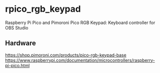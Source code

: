 # rpico_rgb_keypad
Raspberry Pi Pico and Pimoroni Pico RGB Keypad: Keyboard controller for OBS Studio

## Hardware
https://shop.pimoroni.com/products/pico-rgb-keypad-base
https://www.raspberrypi.com/documentation/microcontrollers/raspberry-pi-pico.html
